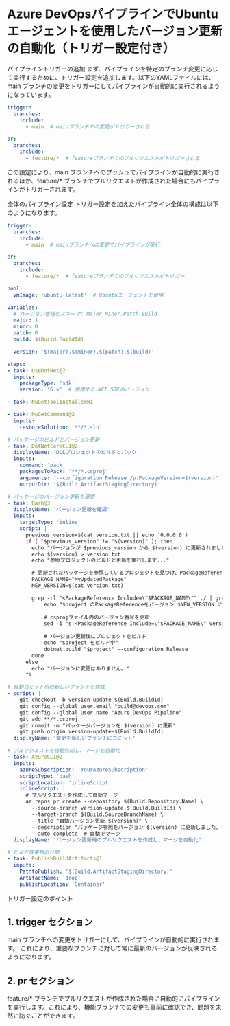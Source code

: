 # Azure DevOpsパイプラインでUbuntuエージェントを使用したバージョン更新の自動化（トリガー設定付き）

パイプライントリガーの追加
まず、パイプラインを特定のブランチ変更に応じて実行するために、トリガー設定を追加します。以下のYAMLファイルには、main ブランチの変更をトリガーにしてパイプラインが自動的に実行されるようになっています。

```yaml コードをコピーする
trigger:
  branches:
    include:
      - main  # mainブランチでの変更がトリガーされる

pr:
  branches:
    include:
      - feature/*  # featureブランチでのプルリクエストがトリガーされる
```

この設定により、main ブランチへのプッシュでパイプラインが自動的に実行されるほか、feature/* ブランチでプルリクエストが作成された場合にもパイプラインがトリガーされます。

全体のパイプライン設定
トリガー設定を加えたパイプライン全体の構成は以下のようになります。

``` yaml コードをコピーする
trigger:
  branches:
    include:
      - main  # mainブランチへの変更でパイプラインが実行

pr:
  branches:
    include:
      - feature/*  # featureブランチでのプルリクエストがトリガー

pool:
  vmImage: 'ubuntu-latest'  # Ubuntuエージェントを使用

variables:
  # バージョン管理のスキーマ: Major.Minor.Patch.Build
  major: 1
  minor: 0
  patch: 0
  build: $(Build.BuildId)

  version: '$(major).$(minor).$(patch).$(build)'

steps:
- task: UseDotNet@2
  inputs:
    packageType: 'sdk'
    version: '6.x'  # 使用する.NET SDKのバージョン

- task: NuGetToolInstaller@1

- task: NuGetCommand@2
  inputs:
    restoreSolution: '**/*.sln'

# パッケージのビルドとバージョン更新
- task: DotNetCoreCLI@2
  displayName: 'DLLプロジェクトのビルドとパック'
  inputs:
    command: 'pack'
    packagesToPack: '**/*.csproj'
    arguments: '--configuration Release /p:PackageVersion=$(version)'
    outputDir: '$(Build.ArtifactStagingDirectory)'

# パッケージのバージョン更新を確認
- task: Bash@3
  displayName: 'バージョン更新を確認'
  inputs:
    targetType: 'inline'
    script: |
      previous_version=$(cat version.txt || echo '0.0.0.0')
      if [ "$previous_version" != "$(version)" ]; then
        echo "バージョンが $previous_version から $(version) に更新されました"
        echo $(version) > version.txt
        echo "参照プロジェクトのビルドと更新を実行します..."

        # 更新されたパッケージを参照しているプロジェクトを見つけ、PackageReferenceを更新
        PACKAGE_NAME="MyUpdatedPackage"
        NEW_VERSION=$(cat version.txt)

        grep -rl "<PackageReference Include=\"$PACKAGE_NAME\"" ./ | grep .csproj | while read -r project; do
            echo "$project のPackageReferenceをバージョン $NEW_VERSION に更新します"
            
            # csprojファイル内のバージョン番号を更新
            sed -i "s|<PackageReference Include=\"$PACKAGE_NAME\" Version=\"[^\"]*\"|<PackageReference Include=\"$PACKAGE_NAME\" Version=\"$NEW_VERSION\"|" "$project"
            
            # バージョン更新後にプロジェクトをビルド
            echo "$project をビルド中"
            dotnet build "$project" --configuration Release
        done
      else
        echo "バージョンに変更はありません。"
      fi

# 自動コミット用の新しいブランチを作成
- script: |
    git checkout -b version-update-$(Build.BuildId)
    git config --global user.email "build@devops.com"
    git config --global user.name "Azure DevOps Pipeline"
    git add **/*.csproj
    git commit -m "パッケージバージョンを $(version) に更新"
    git push origin version-update-$(Build.BuildId)
  displayName: '変更を新しいブランチにコミット'

# プルリクエストを自動作成し、マージを自動化
- task: AzureCLI@2
  inputs:
    azureSubscription: 'YourAzureSubscription'
    scriptType: 'bash'
    scriptLocation: 'inlineScript'
    inlineScript: |
      # プルリクエストを作成して自動マージ
      az repos pr create --repository $(Build.Repository.Name) \
        --source-branch version-update-$(Build.BuildId) \
        --target-branch $(Build.SourceBranchName) \
        --title "自動バージョン更新 $(version)" \
        --description "パッケージ参照をバージョン $(version) に更新しました。" \
        --auto-complete  # 自動でマージ
  displayName: 'バージョン更新用のプルリクエストを作成し、マージを自動化'

# ビルド成果物の公開
- task: PublishBuildArtifacts@1
  inputs:
    PathtoPublish: '$(Build.ArtifactStagingDirectory)'
    ArtifactName: 'drop'
    publishLocation: 'Container'
```

トリガー設定のポイント
## 1. trigger セクション
main ブランチへの変更をトリガーにして、パイプラインが自動的に実行されます。
これにより、重要なブランチに対して常に最新のバージョンが反映されるようになります。
## 2. pr セクション
feature/* ブランチでプルリクエストが作成された場合に自動的にパイプラインを実行します。これにより、機能ブランチでの変更も事前に確認でき、問題を未然に防ぐことができます。